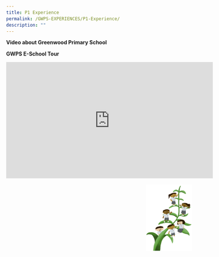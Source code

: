 ```yaml
---
title: P1 Experience
permalink: /GWPS-EXPERIENCES/P1-Experience/
description: ""
---
```




**Video about Greenwood Primary School**

**GWPS E-School Tour**

<iframe width="560" height="315" src="https://www.youtube.com/embed/1zKpjPYqOMg" title="YouTube video player" frameborder="0" allow="accelerometer; autoplay; clipboard-write; encrypted-media; gyroscope; picture-in-picture" allowfullscreen></iframe><br>

<img src="/images/Small%20logo/gwps%20children%20(1).png" 
     style="width:25%;float:right">


